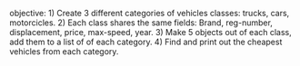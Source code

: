 objective:
	1) Create 3 different categories of vehicles classes: trucks, cars, motorcicles.
	2) Each class shares the same fields: Brand, reg-number, displacement, price, max-speed, year.
	3) Make 5 objects out of each class, add them to a list of of each category.
	4) Find and print out the cheapest vehicles from each category. 
